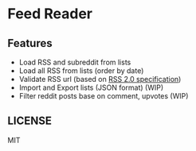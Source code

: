 # Feed Reader

## Features
+ Load RSS and subreddit from lists
+ Load all RSS from lists (order by date)
+ Validate RSS url (based on [RSS 2.0 specification](https://validator.w3.org/feed/docs/rss2.html))
+ Import and Export lists (JSON format) (WIP)
+ Filter reddit posts base on comment, upvotes (WIP)

## LICENSE
MIT
